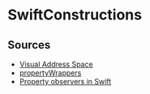 # SwiftConstructions

## Sources

- [Visual Address Space](https://en.wikipedia.org/wiki/Virtual_address_space)
- [propertyWrappers](https://www.swiftbysundell.com/articles/property-wrappers-in-swift/)
- [Property observers in Swift](https://www.swiftbysundell.com/articles/property-observers-in-swift/)